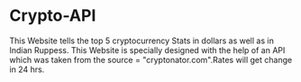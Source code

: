 # Crypto-API
This Website tells the top 5  cryptocurrency Stats in dollars as well as in Indian Ruppess. This Website is specially designed with the help of an API which was taken from the source = "cryptonator.com".Rates will get change in 24 hrs.
